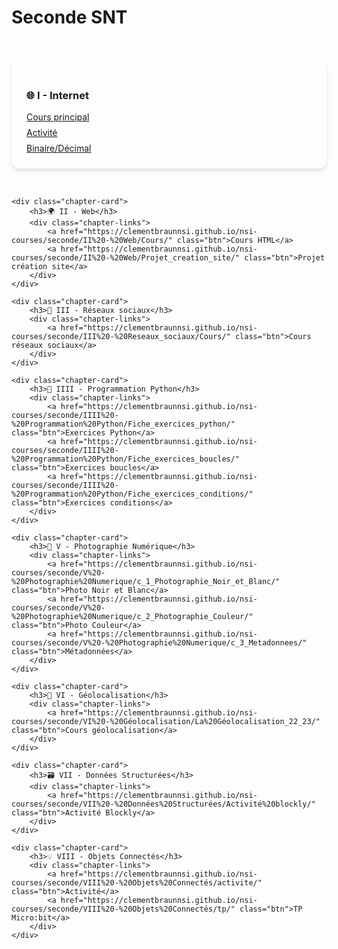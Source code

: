 # Seconde SNT

<style>
.chapter-cards {
    display: grid;
    grid-template-columns: repeat(auto-fit, minmax(300px, 1fr));
    gap: 2rem;
    padding: 2rem 0;
}

.chapter-card {
    background: var(--md-default-bg-color);
    border-radius: 12px;
    padding: 1.5rem;
    box-shadow: 0 4px 6px rgba(0, 0, 0, 0.1);
    transition: transform 0.3s ease;
}

.chapter-card:hover {
    transform: translateY(-5px);
}

.chapter-links {
    display: flex;
    flex-direction: column;
    gap: 0.5rem;
    margin-top: 1rem;
}
</style>

<section class="chapter-cards">
    <div class="chapter-card">
        <h3>🌐 I - Internet</h3>
        <div class="chapter-links">
            <a href="https://clementbraunnsi.github.io/nsi-courses/seconde/I%20-%20Internet/Cours/" class="btn">Cours principal</a>
            <a href="https://clementbraunnsi.github.io/nsi-courses/seconde/I%20-%20Internet/Activite/" class="btn">Activité</a>
            <a href="https://clementbraunnsi.github.io/nsi-courses/seconde/I%20-%20Internet/Binaire_Décimal/" class="btn">Binaire/Décimal</a>
        </div>
    </div>

    <div class="chapter-card">
        <h3>🌍 II - Web</h3>
        <div class="chapter-links">
            <a href="https://clementbraunnsi.github.io/nsi-courses/seconde/II%20-%20Web/Cours/" class="btn">Cours HTML</a>
            <a href="https://clementbraunnsi.github.io/nsi-courses/seconde/II%20-%20Web/Projet_creation_site/" class="btn">Projet création site</a>
        </div>
    </div>

    <div class="chapter-card">
        <h3>📱 III - Réseaux sociaux</h3>
        <div class="chapter-links">
            <a href="https://clementbraunnsi.github.io/nsi-courses/seconde/III%20-%20Reseaux_sociaux/Cours/" class="btn">Cours réseaux sociaux</a>
        </div>
    </div>

    <div class="chapter-card">
        <h3>🐍 IIII - Programmation Python</h3>
        <div class="chapter-links">
            <a href="https://clementbraunnsi.github.io/nsi-courses/seconde/IIII%20-%20Programmation%20Python/Fiche_exercices_python/" class="btn">Exercices Python</a>
            <a href="https://clementbraunnsi.github.io/nsi-courses/seconde/IIII%20-%20Programmation%20Python/Fiche_exercices_boucles/" class="btn">Exercices boucles</a>
            <a href="https://clementbraunnsi.github.io/nsi-courses/seconde/IIII%20-%20Programmation%20Python/Fiche_exercices_conditions/" class="btn">Exercices conditions</a>
        </div>
    </div>

    <div class="chapter-card">
        <h3>📸 V - Photographie Numérique</h3>
        <div class="chapter-links">
            <a href="https://clementbraunnsi.github.io/nsi-courses/seconde/V%20-%20Photographie%20Numerique/c_1_Photographie_Noir_et_Blanc/" class="btn">Photo Noir et Blanc</a>
            <a href="https://clementbraunnsi.github.io/nsi-courses/seconde/V%20-%20Photographie%20Numerique/c_2_Photographie_Couleur/" class="btn">Photo Couleur</a>
            <a href="https://clementbraunnsi.github.io/nsi-courses/seconde/V%20-%20Photographie%20Numerique/c_3_Metadonnees/" class="btn">Métadonnées</a>
        </div>
    </div>

    <div class="chapter-card">
        <h3>📍 VI - Géolocalisation</h3>
        <div class="chapter-links">
            <a href="https://clementbraunnsi.github.io/nsi-courses/seconde/VI%20-%20Géolocalisation/La%20Géolocalisation_22_23/" class="btn">Cours géolocalisation</a>
        </div>
    </div>

    <div class="chapter-card">
        <h3>🗃️ VII - Données Structurées</h3>
        <div class="chapter-links">
            <a href="https://clementbraunnsi.github.io/nsi-courses/seconde/VII%20-%20Données%20Structurées/Activité%20blockly/" class="btn">Activité Blockly</a>
        </div>
    </div>

    <div class="chapter-card">
        <h3>💡 VIII - Objets Connectés</h3>
        <div class="chapter-links">
            <a href="https://clementbraunnsi.github.io/nsi-courses/seconde/VIII%20-%20Objets%20Connectés/activite/" class="btn">Activité</a>
            <a href="https://clementbraunnsi.github.io/nsi-courses/seconde/VIII%20-%20Objets%20Connectés/tp/" class="btn">TP Micro:bit</a>
        </div>
    </div>
</section>

